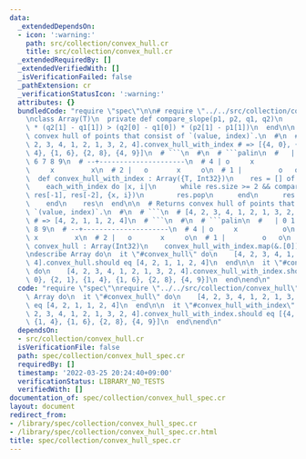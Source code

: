 ```yaml
---
data:
  _extendedDependsOn:
  - icon: ':warning:'
    path: src/collection/convex_hull.cr
    title: src/collection/convex_hull.cr
  _extendedRequiredBy: []
  _extendedVerifiedWith: []
  _isVerificationFailed: false
  _pathExtension: cr
  _verificationStatusIcon: ':warning:'
  attributes: {}
  bundledCode: "require \"spec\"\n\n# require \"../../src/collection/convex_hull\"\
    \nclass Array(T)\n  private def compare_slope(p1, p2, q1, q2)\n    (p2[0] - p1[0])\
    \ * (q2[1] - q1[1]) > (q2[0] - q1[0]) * (p2[1] - p1[1])\n  end\n\n  # Returns\
    \ convex hull of points that consist of `(value, index)`.\n  #\n  # ```\n  # [4,\
    \ 2, 3, 4, 1, 2, 1, 3, 2, 4].convex_hull_with_index # => [{4, 0}, {2, 1}, {1,\
    \ 4}, {1, 6}, {2, 8}, {4, 9}]\n  # ```\n  #\n  # ```palin\n  #   | 0 1 2 3 4 5\
    \ 6 7 8 9\n  # --+---------------------\n  # 4 | o     x           o\n  # 3 |\
    \     x         x\n  # 2 |   o       x     o\n  # 1 |         o   o\n  # ```\n\
    \  def convex_hull_with_index : Array({T, Int32})\n    res = [] of {T, Int32}\n\
    \    each_with_index do |x, i|\n      while res.size >= 2 && compare_slope(res[-2],\
    \ res[-1], res[-2], {x, i})\n        res.pop\n      end\n      res << {x, i}\n\
    \    end\n    res\n  end\n\n  # Returns convex hull of points that consist of\
    \ `(value, index)`.\n  #\n  # ```\n  # [4, 2, 3, 4, 1, 2, 1, 3, 2, 4].convex_hull\
    \ # => [4, 2, 1, 1, 2, 4]\n  # ```\n  #\n  # ```palin\n  #   | 0 1 2 3 4 5 6 7\
    \ 8 9\n  # --+---------------------\n  # 4 | o     x           o\n  # 3 |    \
    \ x         x\n  # 2 |   o       x     o\n  # 1 |         o   o\n  # ```\n  def\
    \ convex_hull : Array(Int32)\n    convex_hull_with_index.map(&.[0])\n  end\nend\n\
    \ndescribe Array do\n  it \"#convex_hull\" do\n    [4, 2, 3, 4, 1, 2, 1, 3, 2,\
    \ 4].convex_hull.should eq [4, 2, 1, 1, 2, 4]\n  end\n\n  it \"#convex_hull_with_index\"\
    \ do\n    [4, 2, 3, 4, 1, 2, 1, 3, 2, 4].convex_hull_with_index.should eq [{4,\
    \ 0}, {2, 1}, {1, 4}, {1, 6}, {2, 8}, {4, 9}]\n  end\nend\n"
  code: "require \"spec\"\nrequire \"../../src/collection/convex_hull\"\n\ndescribe\
    \ Array do\n  it \"#convex_hull\" do\n    [4, 2, 3, 4, 1, 2, 1, 3, 2, 4].convex_hull.should\
    \ eq [4, 2, 1, 1, 2, 4]\n  end\n\n  it \"#convex_hull_with_index\" do\n    [4,\
    \ 2, 3, 4, 1, 2, 1, 3, 2, 4].convex_hull_with_index.should eq [{4, 0}, {2, 1},\
    \ {1, 4}, {1, 6}, {2, 8}, {4, 9}]\n  end\nend\n"
  dependsOn:
  - src/collection/convex_hull.cr
  isVerificationFile: false
  path: spec/collection/convex_hull_spec.cr
  requiredBy: []
  timestamp: '2022-03-25 20:24:40+09:00'
  verificationStatus: LIBRARY_NO_TESTS
  verifiedWith: []
documentation_of: spec/collection/convex_hull_spec.cr
layout: document
redirect_from:
- /library/spec/collection/convex_hull_spec.cr
- /library/spec/collection/convex_hull_spec.cr.html
title: spec/collection/convex_hull_spec.cr
---
```

